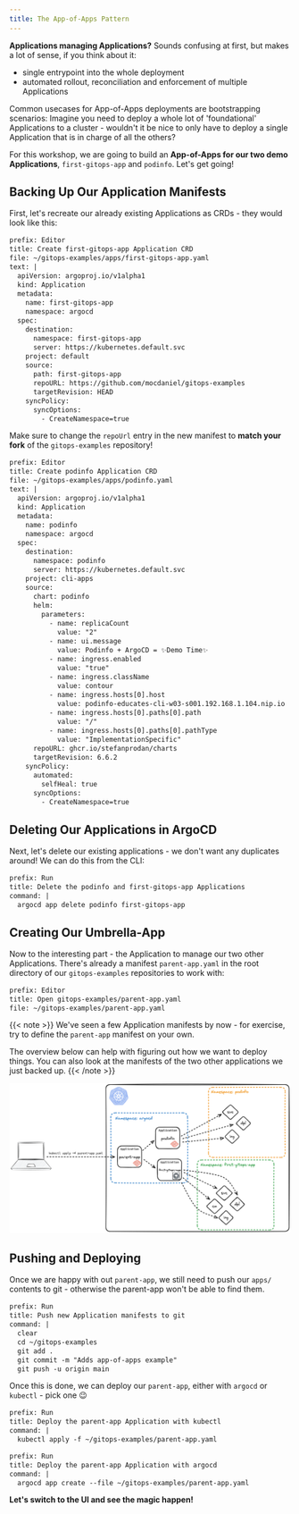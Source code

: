 ```yaml
---
title: The App-of-Apps Pattern
---
```


**Applications managing Applications?** Sounds confusing at first, but makes a lot of sense, if you think about it:

- single entrypoint into the whole deployment
- automated rollout, reconciliation and enforcement of multiple Applications

Common usecases for App-of-Apps deployments are bootstrapping scenarios: Imagine you need to deploy a whole lot of 'foundational' Applications to a cluster - wouldn't it be nice to only have to deploy a single Application that is in charge of all the others?

For this workshop, we are going to build an **App-of-Apps for our two demo Applications**, `first-gitops-app` and `podinfo`. Let's get going!

## Backing Up Our Application Manifests

First, let's recreate our already existing Applications as CRDs - they would look like this:

```editor:append-lines-to-file
prefix: Editor
title: Create first-gitops-app Application CRD
file: ~/gitops-examples/apps/first-gitops-app.yaml
text: |
  apiVersion: argoproj.io/v1alpha1
  kind: Application
  metadata:
    name: first-gitops-app
    namespace: argocd
  spec:
    destination:
      namespace: first-gitops-app
      server: https://kubernetes.default.svc
    project: default
    source:
      path: first-gitops-app
      repoURL: https://github.com/mocdaniel/gitops-examples
      targetRevision: HEAD
    syncPolicy:
      syncOptions:
        - CreateNamespace=true
```

Make sure to change the `repoUrl` entry in the new manifest to **match your fork** of the `gitops-examples` repository!

```editor:append-lines-to-file
prefix: Editor
title: Create podinfo Application CRD
file: ~/gitops-examples/apps/podinfo.yaml
text: |
  apiVersion: argoproj.io/v1alpha1
  kind: Application
  metadata:
    name: podinfo
    namespace: argocd
  spec:
    destination:
      namespace: podinfo
      server: https://kubernetes.default.svc
    project: cli-apps
    source:
      chart: podinfo
      helm:
        parameters:
          - name: replicaCount
            value: "2"
          - name: ui.message
            value: Podinfo + ArgoCD = ✨Demo Time✨
          - name: ingress.enabled
            value: "true"
          - name: ingress.className
            value: contour
          - name: ingress.hosts[0].host
            value: podinfo-educates-cli-w03-s001.192.168.1.104.nip.io
          - name: ingress.hosts[0].paths[0].path
            value: "/"
          - name: ingress.hosts[0].paths[0].pathType
            value: "ImplementationSpecific"
      repoURL: ghcr.io/stefanprodan/charts
      targetRevision: 6.6.2
    syncPolicy:
      automated:
        selfHeal: true
      syncOptions:
        - CreateNamespace=true
```
## Deleting Our Applications in ArgoCD

Next, let's delete our existing applications - we don't want any duplicates around! We can do this from the CLI:

```terminal:execute
prefix: Run
title: Delete the podinfo and first-gitops-app Applications
command: |
  argocd app delete podinfo first-gitops-app
```

## Creating Our Umbrella-App

Now to the interesting part - the Application to manage our two other Applications. There's already a manifest `parent-app.yaml` in the root directory of our `gitops-examples` repositories to work with:

```editor:open-file
prefix: Editor
title: Open gitops-examples/parent-app.yaml
file: ~/gitops-examples/parent-app.yaml
```

{{< note >}}
We've seen a few Application manifests by now - for exercise, try to define the `parent-app` manifest on your own.

The overview below can help with figuring out how we want to deploy things. You can also look at the manifests of the two other applications we just backed up.
{{< /note >}}

![App of Apps overview](app-of-apps.png)

## Pushing and Deploying

Once we are happy with out `parent-app`, we still need to push our `apps/` contents to git - otherwise the parent-app won't be able to find them.

```terminal:execute
prefix: Run
title: Push new Application manifests to git
command: |
  clear
  cd ~/gitops-examples
  git add .
  git commit -m "Adds app-of-apps example"
  git push -u origin main
```

Once this is done, we can deploy our `parent-app`, either with `argocd` or `kubectl` - pick one 😉

```terminal:execute
prefix: Run
title: Deploy the parent-app Application with kubectl
command: |
  kubectl apply -f ~/gitops-examples/parent-app.yaml
```

```terminal:execute
prefix: Run
title: Deploy the parent-app Application with argocd
command: |
  argocd app create --file ~/gitops-examples/parent-app.yaml
```

**Let's switch to the UI and see the magic happen!**